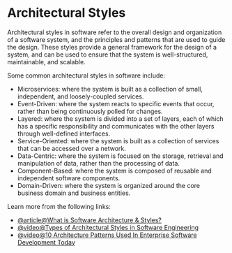 # Architectural Styles

Architectural styles in software refer to the overall design and organization of a software system, and the principles and patterns that are used to guide the design. These styles provide a general framework for the design of a system, and can be used to ensure that the system is well-structured, maintainable, and scalable.

Some common architectural styles in software include:

- Microservices: where the system is built as a collection of small, independent, and loosely-coupled services.
- Event-Driven: where the system reacts to specific events that occur, rather than being continuously polled for changes.
- Layered: where the system is divided into a set of layers, each of which has a specific responsibility and communicates with the other layers through well-defined interfaces.
- Service-Oriented: where the system is built as a collection of services that can be accessed over a network.
- Data-Centric: where the system is focused on the storage, retrieval and manipulation of data, rather than the processing of data.
- Component-Based: where the system is composed of reusable and independent software components.
- Domain-Driven: where the system is organized around the core business domain and business entities.

Learn more from the following links:

- [@article@What is Software Architecture & Styles?](https://study.com/academy/lesson/software-architecture-styles-patterns-components.html)
- [@video@Types of Architectural Styles in Software Engineering](https://www.youtube.com/watch?v=2Pp0BcXN9YY)
- [@video@10 Architecture Patterns Used In Enterprise Software Development Today](https://www.youtube.com/watch?v=brt3ao8bvqy)
